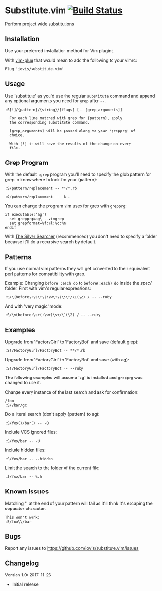 # Substitute.vim [![Build Status](https://travis-ci.org/iovis/substitute.vim.svg?branch=master)](https://travis-ci.org/iovis/substitute.vim)
Perform project wide substitutions

## Installation ##

Use your preferred installation method for Vim plugins.

With [vim-plug](https://github.com/junegunn/vim-plug) that would mean to add
the following to your vimrc:

```vim
Plug 'iovis/substitute.vim'
```

## Usage ##

Use 'substitute' as you'd use the regular `substitute` command and append any
optional arguments you need for `grep` after `--`.

```vim
:S[!]/{pattern}/{string}/[flags] [-- [grep_arguments]]

  For each line matched with grep for {pattern}, apply
  the corresponding substitute command.

  [grep_arguments] will be passed along to your 'grepprg' of
  choice.

  With [!] it will save the results of the change on every
  file.
```

## Grep Program ##

With the default `:grep` program you'll need to specify the glob pattern for
grep to know where to look for your {pattern}:

```vim
:S/pattern/replacement -- **/*.rb
```

```vim
:S/pattern/replacement -- -R .
```

You can change the program vim uses for grep with `grepprg`:

```vim
if executable('ag')
  set grepprg=ag\ --vimgrep
  set grepformat=%f:%l:%c:%m
endif
```

With [The Silver Searcher](https://github.com/ggreer/the_silver_searcher)
(recommended) you don't need to specify a folder because it'll do a recursive
search by default.

## Patterns ##

If you use normal vim patterns they will get converted to their equivalent
perl patterns for compatibility with grep.

Example: Changing `before :each do` to `before(:each) do` inside the _spec/_
folder. First with vim's regular expressions:
```vim
:S/\(before\)\s\+\(:\w\+\)\s\+/\1(\2) / -- --ruby
```

And with 'very magic' mode:
```vim
:S/\v(before)\s+(:\w+)\s+/\1(\2) / -- --ruby
```

## Examples ##

Upgrade from 'FactoryGirl' to 'FactoryBot' and save (default grep):
```vim
:S!/FactoryGirl/FactoryBot -- **/*.rb
```

Upgrade from 'FactoryGirl' to 'FactoryBot' and save (with ag):
```vim
:S!/FactoryGirl/FactoryBot -- --ruby
```

The following examples will assume 'ag' is installed and `grepprg` was changed
to use it.

Change every instance of the last search and ask for confirmation:
```vim
/foo
:S//bar/gc
```
Do a literal search (don't apply {pattern} to ag):
```vim
:S/foo()/bar() -- -Q
```
Include VCS ignored files:
```vim
:S/foo/bar -- -U
```
Include hidden files:
```vim
:S/foo/bar -- --hidden
```
Limit the search to the folder of the current file:
```vim
:S/foo/bar -- %:h
```

## Known Issues ##

Matching '\' at the end of your pattern will fail as it'll think it's escaping
the separator character.
```vim
This won't work:
:S/foo\\/bar
```

## Bugs ##

Report any issues to https://github.com/iovis/substitute.vim/issues

## Changelog ##

Version 1.0: 2017-11-26
- Initial release
